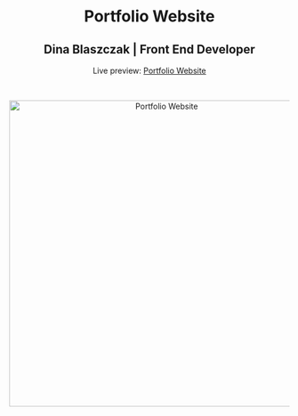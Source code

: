 <h1 align="center">Portfolio Website</h1>
<h2 align="center">Dina Blaszczak | Front End Developer </h2>
<p align="center">Live preview: <a href="https://themalni.github.io/portfolio">Portfolio Website</a></p><br>
<p align="center">
<img src="https://cloud.githubusercontent.com/assets/12295765/25248642/44f4506c-260f-11e7-9312-7aa6dffa2501.png" width="550" alt="Portfolio Website">
</p>
